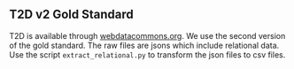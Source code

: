 ## T2D v2 Gold Standard

T2D is available through [webdatacommons.org](http://webdatacommons.org/webtables/goldstandard.html). We use the second version of the gold standard. The raw files are jsons which include relational data. Use the script `extract_relational.py` to transform the json files to csv files.

